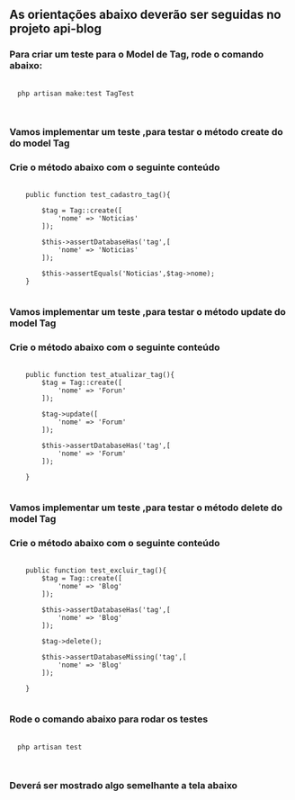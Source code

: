 ## As orientações abaixo deverão ser seguidas no projeto api-blog

### Para criar um teste para o Model de Tag, rode o comando abaixo:

<pre class="language-php">
  <code class="language-php">
  php artisan make:test TagTest
  
  </code>
</pre>

### Vamos implementar um teste ,para testar o método create do do model Tag
### Crie o método abaixo com o seguinte conteúdo
<pre class="language-php">
  <code class="language-php">
	public function test_cadastro_tag(){

        $tag = Tag::create([
            'nome' => 'Noticias'
        ]);

        $this->assertDatabaseHas('tag',[
            'nome' => 'Noticias'
        ]);

        $this->assertEquals('Noticias',$tag->nome);
    }
  </code>
</pre>

### Vamos implementar um teste ,para testar o método update do model Tag
### Crie o método abaixo com o seguinte conteúdo
<pre class="language-php">
  <code class="language-php">
	public function test_atualizar_tag(){
        $tag = Tag::create([
            'nome' => 'Forun'
        ]);

        $tag->update([
            'nome' => 'Forum'
        ]);

        $this->assertDatabaseHas('tag',[
            'nome' => 'Forum'
        ]);

    }
  </code>
</pre>


### Vamos implementar um teste ,para testar o método delete do model Tag
### Crie o método abaixo com o seguinte conteúdo
<pre class="language-php">
  <code class="language-php">
	public function test_excluir_tag(){
        $tag = Tag::create([
            'nome' => 'Blog'
        ]);

        $this->assertDatabaseHas('tag',[
            'nome' => 'Blog'
        ]);

        $tag->delete();

        $this->assertDatabaseMissing('tag',[
            'nome' => 'Blog'
        ]);

    }
  </code>
</pre>

### Rode o comando abaixo para rodar os testes

<pre class="language-php">
  <code class="language-php">
  php artisan test
  
  </code>
</pre>

### Deverá ser mostrado algo semelhante a tela abaixo















